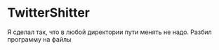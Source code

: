# TwitterShitter
Я сделал так, что в любой директории пути менять не надо. Разбил программу на файлы 
